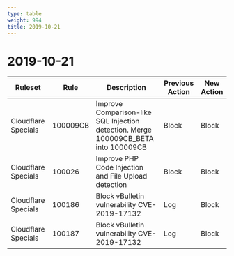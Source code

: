 ```yaml
---
type: table
weight: 994
title: 2019-10-21
---
```


# 2019-10-21

<TableWrap><table style="width: 100%">

<thead>
  <tr>
    <th>Ruleset</th>
    <th>Rule</th>
    <th>Description</th>
    <th>Previous Action</th>
    <th>New Action</th>
  </tr>
</thead>
<tbody>
  <tr>
    <td>Cloudflare Specials</td>
    <td>100009CB</td>
    <td>Improve Comparison-like SQL Injection detection. Merge 100009CB_BETA into 100009CB</td>
    <td>Block</td>
    <td>Block</td>
  </tr>
  <tr>
    <td>Cloudflare Specials</td>
    <td>100026</td>
    <td>Improve PHP Code Injection and File Upload detection</td>
    <td>Block</td>
    <td>Block</td>
  </tr>
  <tr>
    <td>Cloudflare Specials</td>
    <td>100186</td>
    <td>Block vBulletin vulnerability CVE-2019-17132</td>
    <td>Log</td>
    <td>Block</td>
  </tr>
  <tr>
    <td>Cloudflare Specials</td>
    <td>100187</td>
    <td>Block vBulletin vulnerability CVE-2019-17132</td>
    <td>Log</td>
    <td>Block</td>
  </tr>
</tbody>

</table></TableWrap>